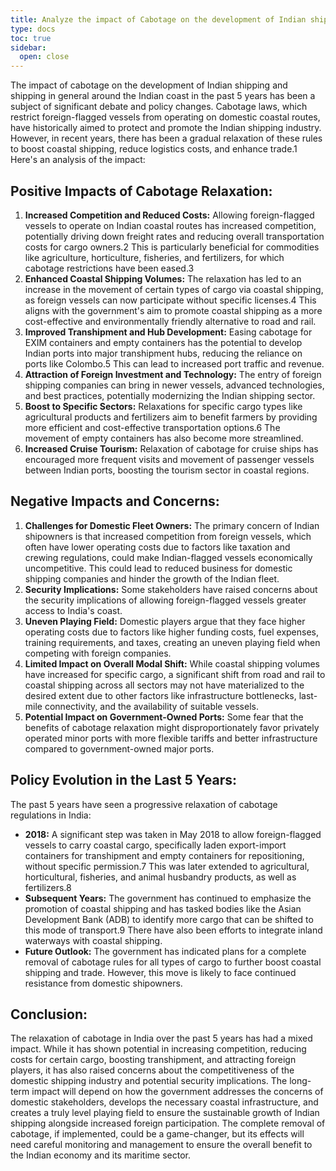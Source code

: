 ```yaml
---
title: Analyze the impact of Cabotage on the development of Indian shipping and shipping in general around the Indian coast in the past 5 years.
type: docs
toc: true
sidebar:
  open: close
---
```

The impact of cabotage on the development of Indian shipping and shipping in general around the Indian coast in the past 5 years has been a subject of significant debate and policy changes. Cabotage laws, which restrict foreign-flagged vessels from operating on domestic coastal routes, have historically aimed to protect and promote the Indian shipping industry. However, in recent years, there has been a gradual relaxation of these rules to boost coastal shipping, reduce logistics costs, and enhance trade.1
Here's an analysis of the impact:
## Positive Impacts of Cabotage Relaxation:
1. **Increased Competition and Reduced Costs:**
     Allowing foreign-flagged vessels to operate on Indian coastal routes has increased competition, potentially driving down freight rates and reducing overall transportation costs for cargo owners.2 This is particularly beneficial for commodities like agriculture, horticulture, fisheries, and fertilizers, for which cabotage restrictions have been eased.3
2. **Enhanced Coastal Shipping Volumes:** 
The relaxation has led to an increase in the movement of certain types of cargo via coastal shipping, as foreign vessels can now participate without specific licenses.4 This aligns with the government's aim to promote coastal shipping as a more cost-effective and environmentally friendly alternative to road and rail.
3. **Improved Transhipment and Hub Development:** Easing cabotage for EXIM containers and empty containers has the potential to develop Indian ports into major transhipment hubs, reducing the reliance on ports like Colombo.5 This can lead to increased port traffic and revenue.
4. **Attraction of Foreign Investment and Technology:** The entry of foreign shipping companies can bring in newer vessels, advanced technologies, and best practices, potentially modernizing the Indian shipping sector.
5. **Boost to Specific Sectors:** Relaxations for specific cargo types like agricultural products and fertilizers aim to benefit farmers by providing more efficient and cost-effective transportation options.6 The movement of empty containers has also become more streamlined.
6. **Increased Cruise Tourism:** Relaxation of cabotage for cruise ships has encouraged more frequent visits and movement of passenger vessels between Indian ports, boosting the tourism sector in coastal regions.
## Negative Impacts and Concerns:
1. **Challenges for Domestic Fleet Owners:** 
    The primary concern of Indian shipowners is that increased competition from foreign vessels, which often have lower operating costs due to factors like taxation and crewing regulations, could make Indian-flagged vessels economically uncompetitive. This could lead to reduced business for domestic shipping companies and hinder the growth of the Indian fleet.
2. **Security Implications:** 
    Some stakeholders have raised concerns about the security implications of allowing foreign-flagged vessels greater access to India's coast.
3. **Uneven Playing Field:** 
    Domestic players argue that they face higher operating costs due to factors like higher funding costs, fuel expenses, training requirements, and taxes, creating an uneven playing field when competing with foreign companies.
4. **Limited Impact on Overall Modal Shift:** 
    While coastal shipping volumes have increased for specific cargo, a significant shift from road and rail to coastal shipping across all sectors may not have materialized to the desired extent due to other factors like infrastructure bottlenecks, last-mile connectivity, and the availability of suitable vessels.
5. **Potential Impact on Government-Owned Ports:** 
    Some fear that the benefits of cabotage relaxation might disproportionately favor privately operated minor ports with more flexible tariffs and better infrastructure compared to government-owned major ports.
## Policy Evolution in the Last 5 Years:

The past 5 years have seen a progressive relaxation of cabotage regulations in India:
- **2018:** 
    A significant step was taken in May 2018 to allow foreign-flagged vessels to carry coastal cargo, specifically laden export-import containers for transhipment and empty containers for repositioning, without specific permission.7 This was later extended to agricultural, horticultural, fisheries, and animal husbandry products, as well as fertilizers.8
- **Subsequent Years:** 
    The government has continued to emphasize the promotion of coastal shipping and has tasked bodies like the Asian Development Bank (ADB) to identify more cargo that can be shifted to this mode of transport.9 There have also been efforts to integrate inland waterways with coastal shipping.
- **Future Outlook:** 
    The government has indicated plans for a complete removal of cabotage rules for all types of cargo to further boost coastal shipping and trade. However, this move is likely to face continued resistance from domestic shipowners.
## Conclusion:
The relaxation of cabotage in India over the past 5 years has had a mixed impact. While it has shown potential in increasing competition, reducing costs for certain cargo, boosting transhipment, and attracting foreign players, it has also raised concerns about the competitiveness of the domestic shipping industry and potential security implications. The long-term impact will depend on how the government addresses the concerns of domestic stakeholders, develops the necessary coastal infrastructure, and creates a truly level playing field to ensure the sustainable growth of Indian shipping alongside increased foreign participation. The complete removal of cabotage, if implemented, could be a game-changer, but its effects will need careful monitoring and management to ensure the overall benefit to the Indian economy and its maritime sector.
